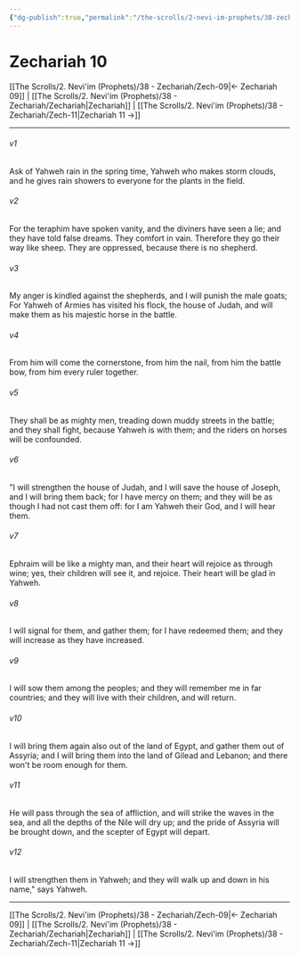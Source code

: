 ```yaml
---
{"dg-publish":true,"permalink":"/the-scrolls/2-nevi-im-prophets/38-zechariah/zech-10/","tags":["#TheScrolls","#Neviim"]}
---
```



# Zechariah 10

[[The Scrolls/2. Nevi'im (Prophets)/38 - Zechariah/Zech-09\|← Zechariah 09]] | [[The Scrolls/2. Nevi'im (Prophets)/38 - Zechariah/Zechariah\|Zechariah]] | [[The Scrolls/2. Nevi'im (Prophets)/38 - Zechariah/Zech-11\|Zechariah 11 →]]
***



###### v1 
Ask of Yahweh rain in the spring time, Yahweh who makes storm clouds, and he gives rain showers to everyone for the plants in the field. 

###### v2 
For the teraphim have spoken vanity, and the diviners have seen a lie; and they have told false dreams. They comfort in vain. Therefore they go their way like sheep. They are oppressed, because there is no shepherd. 

###### v3 
My anger is kindled against the shepherds, and I will punish the male goats; For Yahweh of Armies has visited his flock, the house of Judah, and will make them as his majestic horse in the battle. 

###### v4 
From him will come the cornerstone, from him the nail, from him the battle bow, from him every ruler together. 

###### v5 
They shall be as mighty men, treading down muddy streets in the battle; and they shall fight, because Yahweh is with them; and the riders on horses will be confounded. 

###### v6 
"I will strengthen the house of Judah, and I will save the house of Joseph, and I will bring them back; for I have mercy on them; and they will be as though I had not cast them off: for I am Yahweh their God, and I will hear them. 

###### v7 
Ephraim will be like a mighty man, and their heart will rejoice as through wine; yes, their children will see it, and rejoice. Their heart will be glad in Yahweh. 

###### v8 
I will signal for them, and gather them; for I have redeemed them; and they will increase as they have increased. 

###### v9 
I will sow them among the peoples; and they will remember me in far countries; and they will live with their children, and will return. 

###### v10 
I will bring them again also out of the land of Egypt, and gather them out of Assyria; and I will bring them into the land of Gilead and Lebanon; and there won't be room enough for them. 

###### v11 
He will pass through the sea of affliction, and will strike the waves in the sea, and all the depths of the Nile will dry up; and the pride of Assyria will be brought down, and the scepter of Egypt will depart. 

###### v12 
I will strengthen them in Yahweh; and they will walk up and down in his name," says Yahweh.

***
[[The Scrolls/2. Nevi'im (Prophets)/38 - Zechariah/Zech-09\|← Zechariah 09]] | [[The Scrolls/2. Nevi'im (Prophets)/38 - Zechariah/Zechariah\|Zechariah]] | [[The Scrolls/2. Nevi'im (Prophets)/38 - Zechariah/Zech-11\|Zechariah 11 →]]
